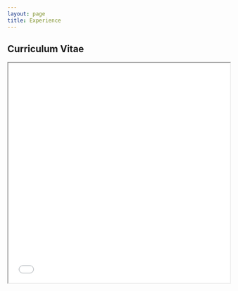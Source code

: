 ```yaml
---
layout: page
title: Experience
---
```


## Curriculum Vitae
<iframe src="/assets/pdf/krolikowski_tom.pdf" width="100%" height="500px">
</iframe>

